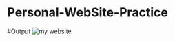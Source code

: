 # Personal-WebSite-Practice

#Output
![my website](https://github.com/rajnaik44/website--using-css/assets/114856688/dfa0f1e4-6d6d-4b0d-a3d1-564b40cafbdf)
